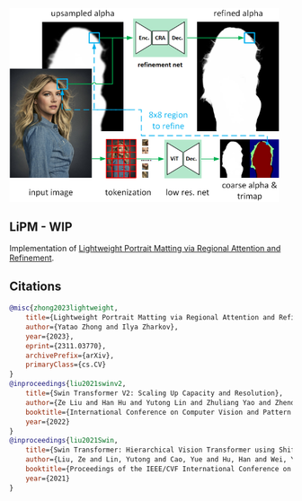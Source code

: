 <img src="./LiPM.png" width="480" alt="Architecture of LiPM"/>

## LiPM - WIP
Implementation of [Lightweight Portrait Matting via Regional Attention and Refinement](https://arxiv.org/abs/2311.03770).

## Citations

```bibtex
@misc{zhong2023lightweight,
    title={Lightweight Portrait Matting via Regional Attention and Refinement}, 
    author={Yatao Zhong and Ilya Zharkov},
    year={2023},
    eprint={2311.03770},
    archivePrefix={arXiv},
    primaryClass={cs.CV}
}
@inproceedings{liu2021swinv2,
    title={Swin Transformer V2: Scaling Up Capacity and Resolution}, 
    author={Ze Liu and Han Hu and Yutong Lin and Zhuliang Yao and Zhenda Xie and Yixuan Wei and Jia Ning and Yue Cao and Zheng Zhang and Li Dong and Furu Wei and Baining Guo},
    booktitle={International Conference on Computer Vision and Pattern Recognition (CVPR)},
    year={2022}
}
@inproceedings{liu2021Swin,
    title={Swin Transformer: Hierarchical Vision Transformer using Shifted Windows},
    author={Liu, Ze and Lin, Yutong and Cao, Yue and Hu, Han and Wei, Yixuan and Zhang, Zheng and Lin, Stephen and Guo, Baining},
    booktitle={Proceedings of the IEEE/CVF International Conference on Computer Vision (ICCV)},
    year={2021}
}
```
